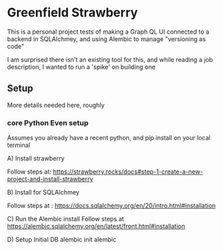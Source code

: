 # Greenfield Strawberry

This is a personal project tests of making a Graph QL UI 
connected to a backend in SQLAlchmey, and using Alembic to 
manage "versioning as code" 

I am surprised there isn't an existing tool for this, and while 
reading a job description, I wanted to run a 'spike' on 
building one


## Setup 
More details needed here, roughly

### core Python Even setup
Assumes you already have a recent python, and pip install on your local terminal

A) Install strawberry

Follow steps at: https://strawberry.rocks/docs#step-1-create-a-new-project-and-install-strawberry

B) Install for SQLAlchmey 

Follow steps at : https://docs.sqlalchemy.org/en/20/intro.html#installation

C) Run the Alembic install
Follow steps at 
https://alembic.sqlalchemy.org/en/latest/front.html#installation

D)  Setup Initial DB
alembic init alembic